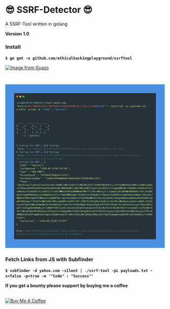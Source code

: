 
# 😎 SSRF-Detector 😎

A SSRF-Tool written in golang

**Version 1.0**

### Install

**`$ go get -u github.com/ethicalhackingplayground/ssrftool`**

[![Image from Gyazo](https://i.gyazo.com/44ff89e18f473e337ba1e7cf9aa3d1fe.gif)](https://gyazo.com/44ff89e18f473e337ba1e7cf9aa3d1fe)


```


  ```
  
  
![GitHub Logo](carbon.png)

### Fetch Links from JS with Subfinder
**`$ subfinder -d yahoo.com -silent | ./ssrf-tool -pL payloads.txt -s=false -p=true -m '"Code" : "Success"'`**




**If you get a bounty please support by buying me a coffee**

<br>
<a href="https://www.buymeacoffee.com/krypt0mux" target="_blank"><img src="https://www.buymeacoffee.com/assets/img/custom_images/orange_img.png" alt="Buy Me A Coffee" style="height: 41px !important;width: 174px !important;box-shadow: 0px 3px 2px 0px rgba(190, 190, 190, 0.5) !important;-webkit-box-shadow: 0px 3px 2px 0px rgba(190, 190, 190, 0.5) !important;" ></a>


